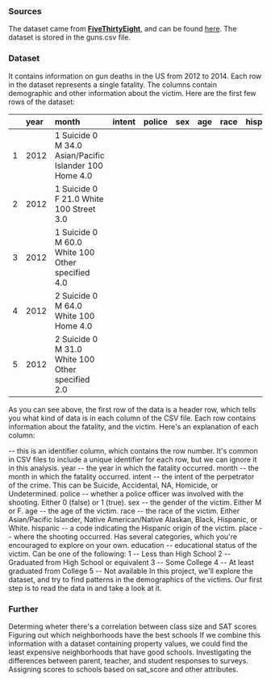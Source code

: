 
### Sources

The dataset came from [**FiveThirtyEight**](http://fivethirtyeight.com/), and can be found [here](https://github.com/fivethirtyeight/guns-data). The dataset is stored in the guns.csv file. 

### Dataset

It contains information on gun deaths in the US from 2012 to 2014. Each row in the dataset represents a single fatality. The columns contain demographic and other information about the victim. Here are the first few rows of the dataset:

|   | year  |  month  | intent | police|  sex | age  | race |   hispanic |   place  | education |
|:- | :---- | :------ | -----: | :-----| :--- | ---: | :--- | ---------: |--------: |--------: |
| 1 |  2012 |   1   Suicide 0   M   34.0    Asian/Pacific Islander  100 Home    4.0
| 2 |  2012 |   1   Suicide 0   F   21.0    White   100 Street  3.0
| 3 | 2012  |  1   Suicide 0   M   60.0    White   100 Other specified 4.0
| 4 | 2012  |  2   Suicide 0   M   64.0    White   100 Home    4.0
| 5 | 2012  |  2   Suicide 0   M   31.0    White   100 Other specified 2.0
As you can see above, the first row of the data is a header row, which tells you what kind of data is in each column of the CSV file. Each row contains information about the fatality, and the victim. Here's an explanation of each column:

-- this is an identifier column, which contains the row number. It's common in CSV files to include a unique identifier for each row, but we can ignore it in this analysis.
year -- the year in which the fatality occurred.
month -- the month in which the fatality occurred.
intent -- the intent of the perpetrator of the crime. This can be Suicide, Accidental, NA, Homicide, or Undetermined.
police -- whether a police officer was involved with the shooting. Either 0 (false) or 1 (true).
sex -- the gender of the victim. Either M or F.
age -- the age of the victim.
race -- the race of the victim. Either Asian/Pacific Islander, Native American/Native Alaskan, Black, Hispanic, or White.
hispanic -- a code indicating the Hispanic origin of the victim.
place -- where the shooting occurred. Has several categories, which you're encouraged to explore on your own.
education -- educational status of the victim. Can be one of the following:
1 -- Less than High School
2 -- Graduated from High School or equivalent
3 -- Some College
4 -- At least graduated from College
5 -- Not available
In this project, we'll explore the dataset, and try to find patterns in the demographics of the victims. Our first step is to read the data in and take a look at it.

### Further

Determing wheter there's a correlation between class size and SAT scores
Figuring out which neighborhoods have the best schools
If we combine this information with a dataset containing property values, we could find the least expensive neighborhoods that have good schools.
Investigating the differences between parent, teacher, and student responses to surveys.
Assigning scores to schools based on sat_score and other attributes.
